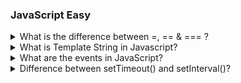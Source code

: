 ### JavaScript Easy

<details>

  <summary>What is the difference between =, ==  & === ?</summary>

- **single equals to** (=)

`=` Single equal to is a Assignment Operator. If you want to assign the value of variable then use single equal to.

**Example :**

```js
let Num = 20;
console.log(Num);
```

**Output**

> 20

- **double equals to** (==)

`==` Double equal to is a Comparison Operator. And for comparing two value of variable using comparison operator and then output will show in boolean format (true or false).

**Example 2**

```js
let num1 = 10;
let num2 = 10;
document.write(num1 == num2);
```

**Output**

> true

- **tripple equals to** (===)

`===` Tripple equal to Also known as strict equality operator, it compares both the value and then output will show in boolean format (true or false).

**Example 3**

```js
let num1 = 10;
let num2 = 10;
document.write(num1 === num2);
```

**Output**

> true

</details>

<details>
  <summary>What is Template String in Javascript?</summary>

- Template String is a another way to create a String in javaScript to embedded a variables and expression in javaScript .
- It denoted as a backticks ` (``) ` character instead of double `" "` or single quotes `' '` and
  It allows placeholder `${ }` to embedded variables and expression directly .
- Template string is used to string formating .
- With the help of Template string we can add multiline String without using Escape character `\n`

```js showLineNumbers="true"
<!DOCTYPE html>
<html>
<head>
</head>
<body>
  <script>
    const num1 = 80;
    const num2 = 20;
    console.log(`The sum of ${num1} and ${num2} is `${num1+num2});
  </script>
</body>
</html>
```

**output:**

> The sum of 80 and 20 is 100.

In above example In Line no. 7 we create one variable num1 and store 80 ,In Line no. 8 create a variable num2 and store a value 20 and In Line no. 9 In console.log() we print a actual value of num1 and num2 and it sum with the help of ${}.

</details>

<details>
  <summary>What are the events in JavaScript?</summary>

An event is an action that occurs as per the user's instruction as input and gives the output in response. We can consider different types of inputs, such as `clicking a button` , `moving the mouse` , `pressing a key` , and when users press tab and text box change

**JavaScript has several built-in event objects.**

`onclick()`
`onchange()`
`onkeypress()`
`onkeyDown()`
`onkeyUp()`
`onmouseover()`
`onDoubleClick()`
`onMouseMove()`
`onmouseout()`
`onload()`

</details>

<details>
  <summary>Difference between setTimeout() and setInterval()?</summary>

`setTimeout()` and `setInterval()` are both functions in JavaScript used for executing code after a specified delay. However, they differ in terms of how they handle the timing of code execution

In `setTimeout()`, you provide a function that will be executed after a specified delay, but only once. After the function finishes executing

Syntax: `setTimeout(function, delay)`

```js
setTimeout(function () {
  console.log("This code runs after a delay");
}, 1000); // Executes after 1000 milliseconds (1 second)
```

In `setInterval()` is used to repeatedly execute a specified function or code snippet at defined intervals.

Syntax: `setInterval(function, delay)`

```js
setInterval(function () {
  console.log("This code runs repeatedly at a specified interval");
}, 2000); // Executes every 2000 milliseconds (2 seconds)
```

</details>
